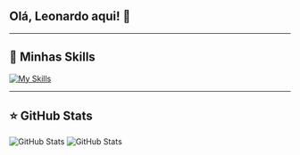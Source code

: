 ## Olá, Leonardo aqui! 👋

---

## 🚀 Minhas Skills

[![My Skills](https://skillicons.dev/icons?i=aws,azure,react,angular,javascript,typescript,mongodb,firebase,mysql,postgres,html,css,figma,discord,git,bootstrap,jenkins,java,npm,python,terraform,vscode,sass,linux,docker,github,bitbucket,dynamodb,rabbitmq,spring&perline=10)](https://skillicons.dev)

---

## ⭐ GitHub Stats

![GitHub Stats](https://github-readme-stats.vercel.app/api?username=gitGusmao&show_icons=true)
![GitHub Stats](https://github-readme-stats.vercel.app/api/top-langs?username=gitGusmao&show_icons=true&locale=en&layout=compact)
